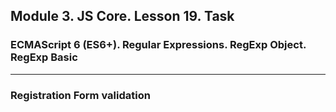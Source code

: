 ## Module 3. JS Core. Lesson 19. Task

###  ECMAScript 6 (ES6+). Regular Expressions. RegExp Object. RegExp Basic
***

### Registration Form validation
